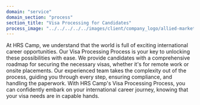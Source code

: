 ```yaml
---
domain: "service"
domain_section: "process"
section_title: "Visa Processing for Candidates"
process_image: "../../../../../images/client/company_logo/allied-marketing.png"
---
```


At HRS Camp, we understand that the world is full of exciting international career opportunities. Our Visa Processing Process is your key to unlocking these possibilities with ease. We provide candidates with a comprehensive roadmap for securing the necessary visas, whether it's for remote work or onsite placements. Our experienced team takes the complexity out of the process, guiding you through every step, ensuring compliance, and handling the paperwork. With HRS Camp's Visa Processing Process, you can confidently embark on your international career journey, knowing that your visa needs are in capable hands.
